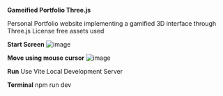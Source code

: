 **Gameified Portfolio Three.js**

Personal Portfolio website implementing a gamified 3D interface through Three.js
License free assets used

**Start Screen**
![image](https://github.com/user-attachments/assets/a1d91e9a-bd33-4743-9754-f8e6d4f35ee8)

**Move using mouse cursor**
![image](https://github.com/user-attachments/assets/ce8b697a-00cc-45c8-85e8-c3a625666a7f)


**Run**
Use Vite Local Development Server

**Terminal**
npm run dev





